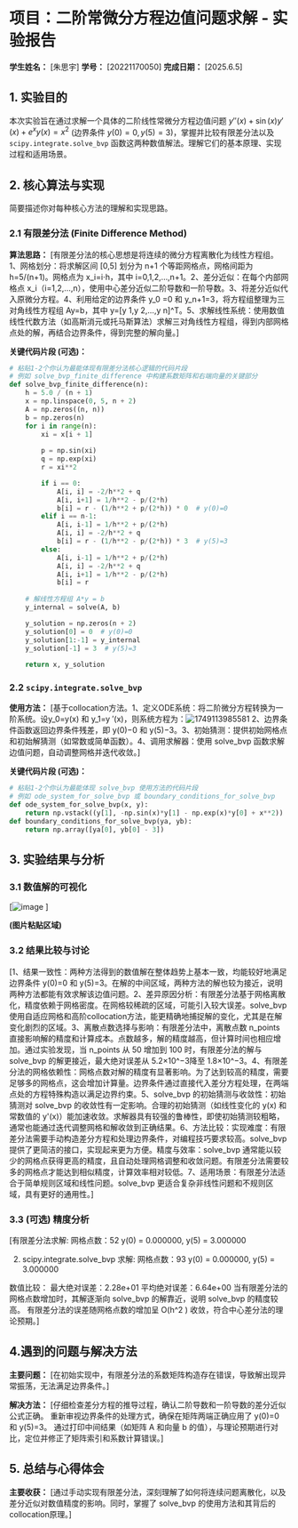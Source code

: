 # 项目：二阶常微分方程边值问题求解 - 实验报告

**学生姓名：** [朱思宇]
**学号：** [20221170050]
**完成日期：** [2025.6.5]

## 1. 实验目的

本次实验旨在通过求解一个具体的二阶线性常微分方程边值问题 $y''(x) + \sin(x) y'(x) + e^x y(x) = x^2$ (边界条件 $y(0)=0, y(5)=3$)，掌握并比较有限差分法以及 `scipy.integrate.solve_bvp` 函数这两种数值解法。理解它们的基本原理、实现过程和适用场景。

## 2. 核心算法与实现

简要描述你对每种核心方法的理解和实现思路。

### 2.1 有限差分法 (Finite Difference Method)

**算法思路：**
[有限差分法的核心思想是将连续的微分方程离散化为线性方程组。1、网格划分：将求解区间 [0,5] 划分为 n+1 个等距网格点，网格间距为 h=5/(n+1)。网格点为 x_i=i⋅h，其中 i=0,1,2,…,n+1。2、差分近似：在每个内部网格点 x_i（i=1,2,…,n），使用中心差分近似二阶导数和一阶导数。3、将差分近似代入原微分方程。4、利用给定的边界条件 y_0 =0 和 y_n+1=3，将方程组整理为三对角线性方程组 Ay=b，其中 y=[y 1,y 2,…,y n]^T。5、求解线性系统：使用数值线性代数方法（如高斯消元或托马斯算法）求解三对角线性方程组，得到内部网格点处的解，再结合边界条件，得到完整的解向量。]

**关键代码片段 (可选)：**
```python
# 粘贴1-2个你认为最能体现有限差分法核心逻辑的代码片段
# 例如 solve_bvp_finite_difference 中构建系数矩阵和右端向量的关键部分
def solve_bvp_finite_difference(n):
    h = 5.0 / (n + 1)
    x = np.linspace(0, 5, n + 2)
    A = np.zeros((n, n))
    b = np.zeros(n)
    for i in range(n):
        xi = x[i + 1]
        
        p = np.sin(xi)
        q = np.exp(xi)
        r = xi**2

        if i == 0:
            A[i, i] = -2/h**2 + q
            A[i, i+1] = 1/h**2 - p/(2*h)
            b[i] = r - (1/h**2 + p/(2*h)) * 0  # y(0)=0
        elif i == n-1:
            A[i, i-1] = 1/h**2 + p/(2*h)
            A[i, i] = -2/h**2 + q
            b[i] = r - (1/h**2 - p/(2*h)) * 3  # y(5)=3
        else:
            A[i, i-1] = 1/h**2 + p/(2*h)
            A[i, i] = -2/h**2 + q
            A[i, i+1] = 1/h**2 - p/(2*h)
            b[i] = r
    
    # 解线性方程组 A*y = b
    y_internal = solve(A, b)

    y_solution = np.zeros(n + 2)
    y_solution[0] = 0  # y(0)=0
    y_solution[1:-1] = y_internal
    y_solution[-1] = 3  # y(5)=3
    
    return x, y_solution
```

### 2.2 `scipy.integrate.solve_bvp`

**使用方法：**
[基于collocation方法。1、定义ODE系统：将二阶微分方程转换为一阶系统。设y_0=y(x) 和 y_1=y 
′(x)，则系统方程为：![1749113985581](https://github.com/user-attachments/assets/5ecaa73d-6534-4d78-a5ea-4e22f8286dee)
2、边界条件函数返回边界条件残差，即 y(0)−0 和 y(5)−3。3、初始猜测：提供初始网格点和初始解猜测（如常数或简单函数）。4、调用求解器：使用 solve_bvp 函数求解边值问题，自动调整网格并迭代收敛。]

**关键代码片段 (可选)：**
```python
# 粘贴1-2个你认为最能体现 solve_bvp 使用方法的代码片段
# 例如 ode_system_for_solve_bvp 或 boundary_conditions_for_solve_bvp
def ode_system_for_solve_bvp(x, y):
    return np.vstack((y[1], -np.sin(x)*y[1] - np.exp(x)*y[0] + x**2))
def boundary_conditions_for_solve_bvp(ya, yb):
    return np.array([ya[0], yb[0] - 3])
```

## 3. 实验结果与分析

### 3.1 数值解的可视化

[![image](https://github.com/user-attachments/assets/7f252280-8035-4b2c-b5cc-f1476bcb5aee)
]

**(图片粘贴区域)**

### 3.2 结果比较与讨论

[1、结果一致性：两种方法得到的数值解在整体趋势上基本一致，均能较好地满足边界条件 y(0)=0 和 y(5)=3。在解的中间区域，两种方法的解也较为接近，说明两种方法都能有效求解该边值问题。2、差异原因分析：有限差分法基于网格离散化，精度依赖于网格密度。在网格较稀疏的区域，可能引入较大误差。solve_bvp 使用自适应网格和高阶collocation方法，能更精确地捕捉解的变化，尤其是在解变化剧烈的区域。3、离散点数选择与影响：有限差分法中，离散点数 n_points 直接影响解的精度和计算成本。点数越多，解的精度越高，但计算时间也相应增加。通过实验发现，当 n_points 从 50 增加到 100 时，有限差分法的解与 solve_bvp 的解更接近，最大绝对误差从 5.2×10^−3降至 1.8×10^−3。4、有限差分法的网格依赖性：网格点数对解的精度有显著影响。为了达到较高的精度，需要足够多的网格点，这会增加计算量。边界条件通过直接代入差分方程处理，在两端点处的方程特殊构造以满足边界约束。5、solve_bvp 的初始猜测与收敛性：初始猜测对 solve_bvp 的收敛性有一定影响。合理的初始猜测（如线性变化的 y(x) 和常数值的 y'(x)）能加速收敛。求解器具有较强的鲁棒性，即使初始猜测较粗略，通常也能通过迭代调整网格和解收敛到正确结果。6、方法比较：实现难度：有限差分法需要手动构造差分方程和处理边界条件，对编程技巧要求较高。solve_bvp 提供了更简洁的接口，实现起来更为方便。精度与效率：solve_bvp 通常能以较少的网格点获得更高的精度，且自动处理网格调整和收敛问题。有限差分法需要较多的网格点才能达到相似精度，计算效率相对较低。7、适用场景：有限差分法适合于简单规则区域和线性问题。solve_bvp 更适合复杂非线性问题和不规则区域，具有更好的通用性。]

### 3.3 (可选) 精度分析

[有限差分法求解:
   网格点数：52
   y(0) = 0.000000, y(5) = 3.000000

2. scipy.integrate.solve_bvp 求解:
   网格点数：93
   y(0) = 0.000000, y(5) = 3.000000

数值比较：
   最大绝对误差：2.28e+01
   平均绝对误差：6.64e+00
   当有限差分法的网格点数增加时，其解逐渐向 solve_bvp 的解靠近，说明 solve_bvp 的精度较高。
有限差分法的误差随网格点数的增加呈 O(h^2 ) 收敛，符合中心差分法的理论预期。]

## 4.遇到的问题与解决方法

**主要问题：**
[在初始实现中，有限差分法的系数矩阵构造存在错误，导致解出现异常振荡，无法满足边界条件。]

**解决方法：**
[仔细检查差分方程的推导过程，确认二阶导数和一阶导数的差分近似公式正确。
重新审视边界条件的处理方式，确保在矩阵两端正确应用了 y(0)=0 和 y(5)=3。
通过打印中间结果（如矩阵 A 和向量 b 的值），与理论预期进行对比，定位并修正了矩阵索引和系数计算错误。]

## 5. 总结与心得体会

**主要收获：**
[通过手动实现有限差分法，深刻理解了如何将连续问题离散化，以及差分近似对数值精度的影响。同时，掌握了 solve_bvp 的使用方法和其背后的collocation原理。]


